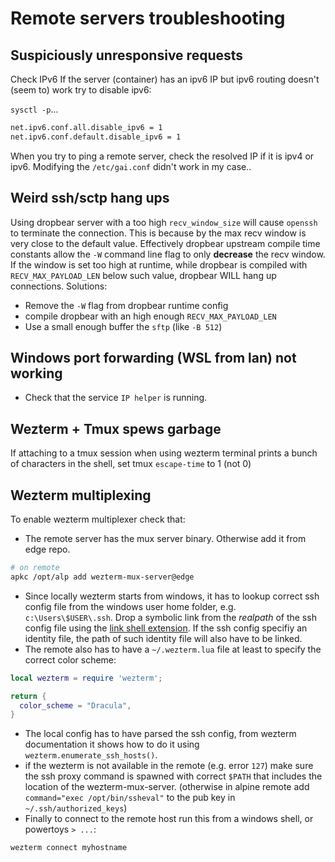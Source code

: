 # Remote servers troubleshooting

## Suspiciously unresponsive requests

Check IPv6
If the server (container) has an ipv6 IP but ipv6 routing doesn't (seem to) work try to disable ipv6:

`sysctl -p`...
``` sh
net.ipv6.conf.all.disable_ipv6 = 1
net.ipv6.conf.default.disable_ipv6 = 1
```

When you try to ping a remote server, check the resolved IP if it is ipv4 or ipv6. 
Modifying the `/etc/gai.conf` didn't work in my case..

## Weird ssh/sctp hang ups
Using dropbear server with a too high `recv_window_size` will cause `openssh` to terminate the connection.
This is because by the max recv window is very close to the default value. Effectively dropbear upstream compile time constants allow the `-W` command line flag to only __decrease__ the recv window. If the window is set too high at runtime, while dropbear is compiled with `RECV_MAX_PAYLOAD_LEN` below such value, dropbear WILL hang up connections. Solutions:
- Remove the `-W` flag from dropbear runtime config
- compile dropbear with an high enough `RECV_MAX_PAYLOAD_LEN`
- Use a small enough buffer the `sftp` (like `-B 512`)

## Windows port forwarding (WSL from lan) not working
- Check that the service `IP helper` is running.

## Wezterm + Tmux spews garbage
If attaching to a tmux session when using wezterm terminal prints a bunch of characters in the shell, set tmux `escape-time` to 1 (not 0)

## Wezterm multiplexing
To enable wezterm multiplexer check that:
- The remote server has the mux server binary. Otherwise add it from edge repo.
``` sh
# on remote
apkc /opt/alp add wezterm-mux-server@edge
```
- Since locally wezterm starts from windows, it has to lookup correct ssh config file from the windows user home folder, e.g. `c:\Users\$USER\.ssh`. Drop a symbolic link from the *realpath* of the ssh config file using the [link shell extension](https://web.archive.org/web/20230103222429/https://schinagl.priv.at/nt/hardlinkshellext/linkshellextension.html). If the ssh config specifiy an identity file, the path of such identity file will also have to be linked.
- The remote also has to have a `~/.wezterm.lua` file at least to specify the correct color scheme:

``` lua
local wezterm = require 'wezterm';

return {
  color_scheme = "Dracula",
}
```
- The local config has to have parsed the ssh config, from wezterm documentation it shows how to do it using `wezterm.enumerate_ssh_hosts()`.
- if the wezterm is not available in the remote (e.g. error `127`) make sure the ssh proxy command is spawned with correct `$PATH` that includes the location of the wezterm-mux-server. (otherwise in alpine remote add `command="exec /opt/bin/ssheval"` to the pub key in `~/.ssh/authorized_keys`)
- Finally to connect to the remote host run this from a windows shell, or powertoys `> ...`:

``` sh
wezterm connect myhostname
```

